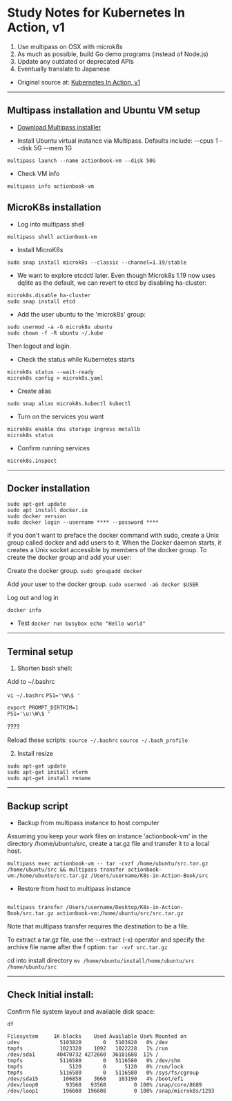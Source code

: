 # Study Notes for Kubernetes In Action, v1

1. Use multipass on OSX with microk8s
2. As much as possible, build Go demo programs (instead of Node.js)
3. Update any outdated or deprecated APIs
4. Eventually translate to Japanese

* Original source at:
[Kubernetes In Action, v1](https://www.manning.com/books/kubernetes-in-action)

------------

## Multipass installation and Ubuntu VM setup

* [Download Multipass installler](https://multipass.run)

* Install Ubuntu virtual instance via Multipass. Defaults include:
--cpus 1
--disk 5G
--mem 1G

```shell
multipass launch --name actionbook-vm --disk 50G
```

* Check VM info
```shell
multipass info actionbook-vm
```

## MicroK8s installation

* Log into multipass shell
```shell
multipass shell actionbook-vm
```

* Install MicroK8s

```shell
sudo snap install microk8s --classic --channel=1.19/stable
```


* We want to explore etcdctl later. Even though Microk8s 1.19 now uses dqlite as the default, we can revert to etcd by disabling ha-cluster:
```shell
microk8s.disable ha-cluster
sudo snap install etcd
```


* Add the user ubuntu to the 'microk8s' group:
```shell
sudo usermod -a -G microk8s ubuntu
sudo chown -f -R ubuntu ~/.kube
```

Then logout and login.

* Check the status while Kubernetes starts
```shell
microk8s status --wait-ready
microk8s config > microk8s.yaml
```

* Create alias
```shell
sudo snap alias microk8s.kubectl kubectl
```

* Turn on the services you want
```shell
microk8s enable dns storage ingress metallb
microk8s status
```

* Confirm running services
```
microk8s.inspect
```

-----------------------

## Docker installation

```shell
sudo apt-get update
sudo apt install docker.io
sudo docker version
sudo docker login --username **** --password ****
```

If you don't want to preface the docker command with sudo, create a Unix group called docker and add users to it. When the Docker daemon starts, it creates a Unix socket accessible by members of the docker group.
To create the docker group and add your user:

Create the docker group.
`sudo groupadd docker`

Add your user to the docker group.
`sudo usermod -aG docker $USER`

Log out and log in


`docker info`

* Test
`docker run busybox echo "Hello world"`

-----------------------

## Terminal setup

1. Shorten bash shell:

Add to ~/.bashrc

`vi ~/.bashrc`
`PS1='\W\$ '`


```shell
export PROMPT_DIRTRIM=1
PS1='\u:\W\$ '
```

????


Reload these scripts:
`source ~/.bashrc`
`source ~/.bash_profile`


2. Install resize

```shell
sudo apt-get update
sudo apt-get install xterm
sudo apt-get install rename
```




-----------------------

## Backup script

* Backup from multipass instance to host computer

Assuming you keep your work files on instance 'actionbook-vm' in the directory /home/ubuntu/src, create a tar.gz file and transfer it to a local host.

```shell
multipass exec actionbook-vm -- tar -cvzf /home/ubuntu/src.tar.gz /home/ubuntu/src && multipass transfer actionbook-vm:/home/ubuntu/src.tar.gz /Users/username/K8s-in-Action-Book/src
```


* Restore from host to multipass instance

```shell

multipass transfer /Users/username/Desktop/K8s-in-Action-Book/src.tar.gz actionbook-vm:/home/ubuntu/src/src.tar.gz
```

Note that multipass transfer requires the destination to be a file.


To extract a tar.gz file, use the --extract (-x) operator and specify the archive file name after the f option:
`tar -xvf src.tar.gz`


cd into install directory
`mv /home/ubuntu/install/home/ubuntu/src /home/ubuntu/src`

-----------------------

## Check Initial install:

Confirm file system layout and available disk space:

`df`

```shell
Filesystem     1K-blocks    Used Available Use% Mounted on
udev             5103820       0   5103820   0% /dev
tmpfs            1023320    1092   1022228   1% /run
/dev/sda1       40470732 4272660  36181688  11% /
tmpfs            5116580       0   5116580   0% /dev/shm
tmpfs               5120       0      5120   0% /run/lock
tmpfs            5116580       0   5116580   0% /sys/fs/cgroup
/dev/sda15        106858    3668    103190   4% /boot/efi
/dev/loop0         93568   93568         0 100% /snap/core/8689
/dev/loop1        196608  196608         0 100% /snap/microk8s/1293
```


